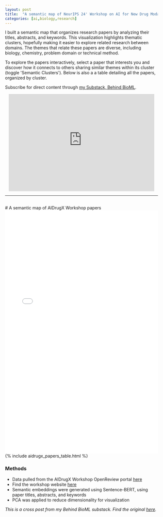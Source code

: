 ```yaml
--- 
layout: post
title:  "A semantic map of NeurIPS 24' Workshop on AI for New Drug Modalities"
categories: [ai,biology,research]
--- 
```

I built a semantic map that organizes research papers by analyzing their titles, abstracts, and keywords. This visualization highlights thematic clusters, hopefully making it easier to explore related research between domains. The themes that relate these papers are diverse, including biology, chemistry, problem domain or technical method.

To explore the papers interactively, select a paper that interests you and discover how it connects to others sharing similar themes within its cluster (toggle 'Semantic Clusters'). Below is also a a table detailing all the papers, organized by cluster.

Subscribe for direct content through [my Substack, Behind BioML](https://behindbioml.substack.com/).

<div style="text-align: center;">
<iframe src="https://behindbioml.substack.com/embed" 
        style="max-width: 100%; width: 480px;"
        height="320" 
        frameborder="0" 
        scrolling="no">
</iframe>
</div>


---
<br>
# A semantic map of AIDrugX Workshop papers 
<div style="text-align: center;">
<iframe src="{{ site.baseurl }}/assets/aidrugx_semantic_viz.html" 
        style="max-width: 100%; width: 100%;"
        height="800px" 
        frameborder="0"
        scrolling="no">
</iframe>
</div>
{% include aidrugx_papers_table.html %}

### Methods
- Data pulled from the AIDrugX Workshop OpenReview portal [here](https://openreview.net/group?id=NeurIPS.cc/2024/Workshop/AIDrugX#tab-accept-spotlight)
- Find the workshop website [here](https://sites.google.com/view/newmodality-aidrug)
- Semantic embeddings were generated using Sentence-BERT, using paper titles, abstracts, and keywords
- PCA was applied to reduce dimensionality for visualization

*This is a cross post from my Behind BioML substack. Find the original [here](https://behindbioml.substack.com/p/semantic-map-of-neurips-24-aidrugx).*
